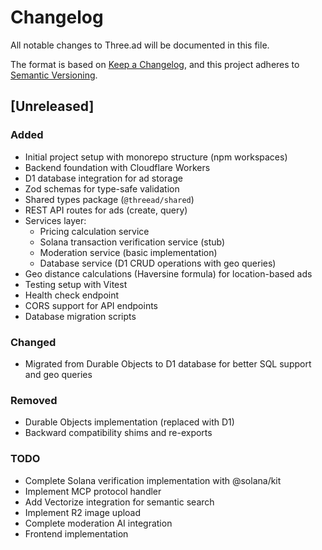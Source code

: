# Changelog

All notable changes to Three.ad will be documented in this file.

The format is based on [Keep a Changelog](https://keepachangelog.com/en/1.0.0/),
and this project adheres to [Semantic Versioning](https://semver.org/spec/v2.0.0.html).

## [Unreleased]

### Added
- Initial project setup with monorepo structure (npm workspaces)
- Backend foundation with Cloudflare Workers
- D1 database integration for ad storage
- Zod schemas for type-safe validation
- Shared types package (`@threead/shared`)
- REST API routes for ads (create, query)
- Services layer:
  - Pricing calculation service
  - Solana transaction verification service (stub)
  - Moderation service (basic implementation)
  - Database service (D1 CRUD operations with geo queries)
- Geo distance calculations (Haversine formula) for location-based ads
- Testing setup with Vitest
- Health check endpoint
- CORS support for API endpoints
- Database migration scripts

### Changed
- Migrated from Durable Objects to D1 database for better SQL support and geo queries

### Removed
- Durable Objects implementation (replaced with D1)
- Backward compatibility shims and re-exports

### TODO
- Complete Solana verification implementation with @solana/kit
- Implement MCP protocol handler
- Add Vectorize integration for semantic search
- Implement R2 image upload
- Complete moderation AI integration
- Frontend implementation

